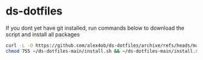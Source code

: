 # ds-dotfiles
If you dont yet have git installed, run commands below to download the script and install all packages

```bash
curl -L -O https://github.com/alex4ob/ds-dotfiles/archive/refs/heads/main.zip && unzip -qo -d ~ main.zip
chmod 755 ~/ds-dotfiles-main/install.sh && ~/ds-dotfiles-main/install.sh
```
